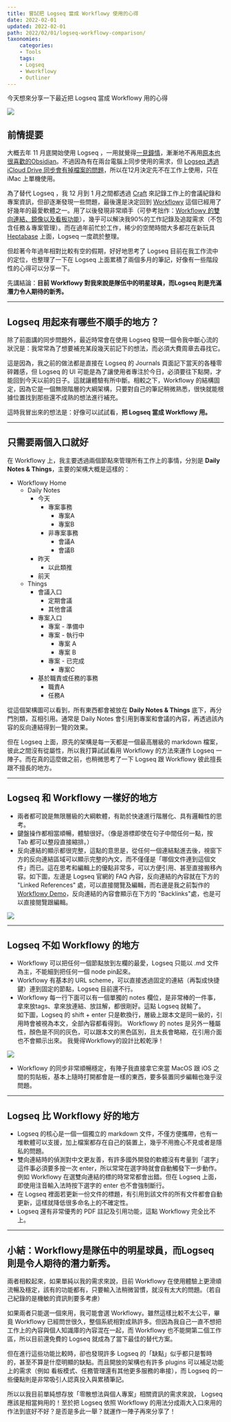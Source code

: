 ```yaml
---
title: 嘗試把 Logseq 當成 Workflowy 使用的心得
date: 2022-02-01
updated: 2022-02-01
path: 2022/02/01/logseq-workflowy-comparison/
taxonomies:
    categories: 
    - Tools
    tags: 
    - Logseq
    - Wworkflowy
    - Outliner
---
```


今天想來分享一下最近把 Logseq 當成 Workflowy 用的心得

![](https://pinchlime-screenshots.s3.ap-northeast-1.amazonaws.com/workflowy-logseq_E1hVKi.webp)

<!-- more -->

## 前情提要

大概去年 11 月底開始使用 Logseq ，一用就覺得[一見鐘情](/2021/12/04/first-impression-of-logseq/)，漸漸地不再用[原本也很喜歡的Obsidian](/2021/04/05/my-favorite-obsidian/)。不過因為有在兩台電腦上同步使用的需求，但 [Logseq 透過 iCloud Drive 同步會有掉檔案的問題](/2022/02/26/logseq-icloud-drive-sync-data-loss/)，所以在12月決定先不在工作上使用，只在 iMac 上單機使用。

為了替代 Logseq ，我 12 月到 1 月之間都透過 [Craft](https://craft.do) 來記錄工作上的會議紀錄和專案資訊，但卻逐漸發現一些問題，最後還是決定回到 [Workflowy](http://workflowy.com/) 這個已經用了好幾年的最愛軟體之一。用了以後發現非常順手（可參考拙作：[Workflowy 的雙向連結、鏡像以及看板功能](/2022/01/25/workflowy-backlinks-mirror-board/)），幾乎可以解決我90%的工作記錄及追蹤需求（不包含任務＆專案管理）。而在過年前忙於工作，稀少的空閒時間大多都花在新玩具 [Heptabase](https://heptabase.com) 上面，Logseq 一度疏於整理。

但趁著今年過年相對比較有空的假期，好好地思考了 Logseq 目前在我工作流中的定位，也整理了一下在 Logseq 上面累積了兩個多月的筆記，好像有一些階段性的心得可以分享一下。

先講結論：**目前 Workflowy 對我來說是隊伍中的明星球員，而Logseq 則是充滿潛力令人期待的新秀。**

---

## Logseq 用起來有哪些不順手的地方？

除了前面講的同步問題外，最近時常會在使用 Logseq 發現一個令我中斷心流的狀況是：我常常為了想要補充某段幾天前記下的想法，而必須大費周章去尋找它。

這是因為，我之前的做法都是直接在 Logseq 的 Journals 頁面記下當天的各種零碎雜感，但 Logseq 的 UI 可能是為了讓使用者專注於今日，必須要往下點開，才能回到今天以前的日子。這就讓體驗有所中斷。相較之下，Workflowy 的結構固定，因為它是一個無限階層的大綱架構，只要對自己的筆記稍微熟悉，很快就能根據位置找到那些還不成熟的想法進行補充。

這時我冒出來的想法是：好像可以試試看，**把 Logseq 當成 Workflowy 用。**

---

## 只需要兩個入口就好

在 Workflowy 上，我主要透過兩個節點來管理所有工作上的事情，分別是 **Daily Notes & Things**，主要的架構大概是這樣的：

- Workflowy Home
    - Daily Notes
        - 今天
            - 專案事務
                - 專案A
                - 專案B
            - 非專案事務
                - 會議A
                - 會議B
        - 昨天
            - 以此類推
        - 前天
    - Things
        - 會議入口
            - 定期會議
            - 其他會議
        - 專案入口
            - 專案 - 準備中
            - 專案 - 執行中
                - 專案 A
                - 專案 B
            - 專案 - 已完成
                - 專案C
        - 基於職責或任務的事務
            - 職責A
            - 任務A

從這個架構圖可以看到，所有東西都會被放在 **Daily Notes & Things** 底下，再分門別類，互相引用。通常是 Daily Notes 會引用到專案和會議的內容，再透過該內容的反向連結得到一覽的效果。

但在 Logseq 上面，原先的架構是每一天都是一個最高層級的 markdown 檔案，彼此之間沒有從屬性，所以我打算試試看用 Workflowy 的方法來運作 Logseq 一陣子。而在真的這麼做之前，也稍微思考了一下 Logseq 跟 Workflowy 彼此擅長跟不擅長的地方。

---

## Logseq 和 Workflowy 一樣好的地方

- 兩者都可說是無限層級的大綱軟體，有助於快速進行階層化、具有邏輯性的思考。
- 鍵盤操作都相當順暢，體驗很好。（像是游標即使在句子中間任何一點，按 Tab 都可以整段直接縮排。）
- 反向連結的顯示都很完整，這點的意思是，從任何一個連結點進去後，視窗下方的反向連結區域可以顯示完整的內文，而不僅僅是「哪個文件連到這個文件」而已。這在思考和編輯上的優點非常多，可以方便引用、甚至直接搬移內容。如下圖，左邊是 Logseq 官網的 FAQ 內容，反向連結的內容就在下方的 "Linked References" 處，可以直接閱覽及編輯，而右邊是我之前製作的 [Workflowy Demo](/2022/01/25/workflowy-backlinks-mirror-board/)，反向連結的內容會顯示在下方的 "Backlinks"處，也是可以直接閱覽跟編輯。

![](https://pinchlime-screenshots.s3.ap-northeast-1.amazonaws.com/workflowy-logseq-backlinks_pdScRU.webp)

---

## Logseq 不如 Workflowy 的地方

- Workflowy 可以把任何一個節點放到左欄的最愛，Logseq 只能以 .md 文件為主，不能細到把任何一個 node pin起來。
- Workflowy 有基本的 URL scheme，可以直接透過固定的連結（再製成快捷鍵）連到固定的節點，Logseq 目前還不行。
- Workflowy 每一行下面可以有一個單獨的 notes 欄位，是非常棒的一件事，拿來放tags、拿來放連結、放註解，都很剛好。這點 Logseq 就輸了。  
    如下圖，Logseq 的 shift + enter 只是軟換行，層級上跟本文是同一級的，引用時會被視為本文，全部內容都看得到。 Workflowy 的 notes 是另外一種屬性，顏色是不同的灰色，可以跟本文的黑色區別，且太長會略縮，在引用介面也不會顯示出來。 我覺得Workflowy的設計比較乾淨！  
    
![](https://pinchlime-screenshots.s3.ap-northeast-1.amazonaws.com/workflowy-logseq-notes_RLE6d4.webp)

- Workflowy 的同步非常順暢穩定，有陣子我直接拿它來當 MacOS 跟 iOS 之間的剪貼板，基本上隨時打開都會是一樣的東西，要多裝置同步編輯也幾乎沒問題。

---

## Logseq 比 Workflowy 好的地方

- Logseq 的核心是一個一個獨立的 markdown 文件，不僅方便攜帶，也有一堆軟體可以支援，加上檔案都存在自己的裝置上，幾乎不用擔心不見或者是隱私的問題。
- 雙向連結時的偵測對中文更友善，有許多國外開發的軟體沒有考量到「選字」這件事必須要多按一次 enter，所以常常在選字時就會自動觸發下一步動作。例如 Workflowy 在選雙向連結的標的時常常都會出錯。但在 Logseq 上面，即使用注音輸入法時按下選字的 enter 也不會強制斷行。
- 在 Logseq 裡面若更新一份文件的標題，有引用到該文件的所有文件都會自動更新，這樣就降低很多命名上的不確定性。
- Logseq 還有非常優秀的 PDF 註記及引用功能，這點 Workflowy 完全比不上。

---

## 小結：Workflowy是隊伍中的明星球員，而Logseq 則是令人期待的潛力新秀。

兩者相較起來，如果單純以我的需求來說，目前 Workflowy 在使用體驗上更滑順流暢及穩定，該有的功能都有，只要輸入法稍微習慣，就沒有太大的問題。（若自己紀錄的是機敏的資訊則要多考慮）

如果兩者只能選一個來用，我可能會選 Workflowy。雖然這樣比較不太公平，畢竟 Workflowy 已經問世很久，整個系統相對成熟許多。但因為我自己一直不想把工作上的內容與個人知識庫的內容混在一起，而 Workflowy 也不能開第二個工作區，所以目前還免費的 Logseq 就成為了當下最佳的替代方案。

但在進行這些功能比較時，卻也發現許多 Logseq 的「缺點」似乎都只是暫時的，甚至不算是什麼明顯的缺點。而且開放的架構也有許多 plugins 可以補足功能上的需求（例如 看板模式、任務管理還有其他更多服務的串接），而 Logseq 的一些優點則是非常吸引人認真投入與累積筆記。

所以以我目前單純想存放「零散想法與個人專案」相關資訊的需求來說， Logseq 應該是相當夠用的！至於把 Logseq 依照 Workflowy 的用法分成兩大入口來用的作法到底好不好？是否是多此一舉？就運作一陣子再來分享了！
